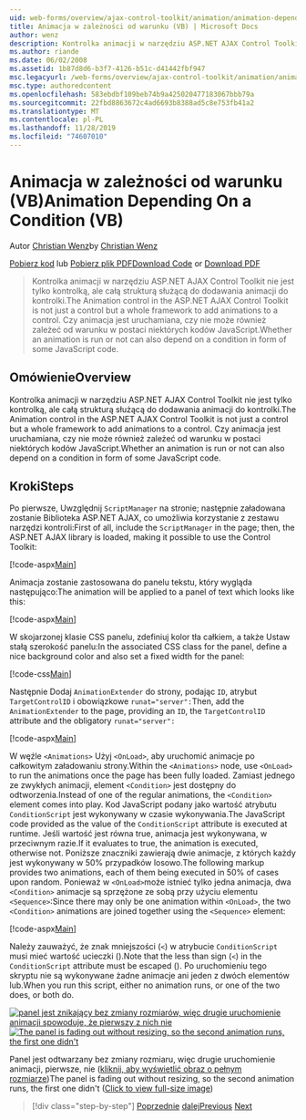 ```yaml
---
uid: web-forms/overview/ajax-control-toolkit/animation/animation-depending-on-a-condition-vb
title: Animacja w zależności od warunku (VB) | Microsoft Docs
author: wenz
description: Kontrolka animacji w narzędziu ASP.NET AJAX Control Toolkit nie jest tylko kontrolką, ale całą strukturą służącą do dodawania animacji do kontrolki. Czy animacja jest...
ms.author: riande
ms.date: 06/02/2008
ms.assetid: 1b87d8d6-b3f7-4126-b51c-d41442fbf947
msc.legacyurl: /web-forms/overview/ajax-control-toolkit/animation/animation-depending-on-a-condition-vb
msc.type: authoredcontent
ms.openlocfilehash: 583ebdbf109beb74b9a425020477183067bbb79a
ms.sourcegitcommit: 22fbd8863672c4ad6693b8388ad5c8e753fb41a2
ms.translationtype: MT
ms.contentlocale: pl-PL
ms.lasthandoff: 11/28/2019
ms.locfileid: "74607010"
---
```

# <a name="animation-depending-on-a-condition-vb"></a><span data-ttu-id="ce02c-104">Animacja w zależności od warunku (VB)</span><span class="sxs-lookup"><span data-stu-id="ce02c-104">Animation Depending On a Condition (VB)</span></span>

<span data-ttu-id="ce02c-105">Autor [Christian Wenz](https://github.com/wenz)</span><span class="sxs-lookup"><span data-stu-id="ce02c-105">by [Christian Wenz](https://github.com/wenz)</span></span>

<span data-ttu-id="ce02c-106">[Pobierz kod](https://download.microsoft.com/download/f/9/a/f9a26acd-8df4-4484-8a18-199e4598f411/Animation4.vb.zip) lub [Pobierz plik PDF](https://download.microsoft.com/download/6/7/1/6718d452-ff89-4d3f-a90e-c74ec2d636a3/animation4VB.pdf)</span><span class="sxs-lookup"><span data-stu-id="ce02c-106">[Download Code](https://download.microsoft.com/download/f/9/a/f9a26acd-8df4-4484-8a18-199e4598f411/Animation4.vb.zip) or [Download PDF](https://download.microsoft.com/download/6/7/1/6718d452-ff89-4d3f-a90e-c74ec2d636a3/animation4VB.pdf)</span></span>

> <span data-ttu-id="ce02c-107">Kontrolka animacji w narzędziu ASP.NET AJAX Control Toolkit nie jest tylko kontrolką, ale całą strukturą służącą do dodawania animacji do kontrolki.</span><span class="sxs-lookup"><span data-stu-id="ce02c-107">The Animation control in the ASP.NET AJAX Control Toolkit is not just a control but a whole framework to add animations to a control.</span></span> <span data-ttu-id="ce02c-108">Czy animacja jest uruchamiana, czy nie może również zależeć od warunku w postaci niektórych kodów JavaScript.</span><span class="sxs-lookup"><span data-stu-id="ce02c-108">Whether an animation is run or not can also depend on a condition in form of some JavaScript code.</span></span>

## <a name="overview"></a><span data-ttu-id="ce02c-109">Omówienie</span><span class="sxs-lookup"><span data-stu-id="ce02c-109">Overview</span></span>

<span data-ttu-id="ce02c-110">Kontrolka animacji w narzędziu ASP.NET AJAX Control Toolkit nie jest tylko kontrolką, ale całą strukturą służącą do dodawania animacji do kontrolki.</span><span class="sxs-lookup"><span data-stu-id="ce02c-110">The Animation control in the ASP.NET AJAX Control Toolkit is not just a control but a whole framework to add animations to a control.</span></span> <span data-ttu-id="ce02c-111">Czy animacja jest uruchamiana, czy nie może również zależeć od warunku w postaci niektórych kodów JavaScript.</span><span class="sxs-lookup"><span data-stu-id="ce02c-111">Whether an animation is run or not can also depend on a condition in form of some JavaScript code.</span></span>

## <a name="steps"></a><span data-ttu-id="ce02c-112">Kroki</span><span class="sxs-lookup"><span data-stu-id="ce02c-112">Steps</span></span>

<span data-ttu-id="ce02c-113">Po pierwsze, Uwzględnij `ScriptManager` na stronie; następnie załadowana zostanie Biblioteka ASP.NET AJAX, co umożliwia korzystanie z zestawu narzędzi kontroli:</span><span class="sxs-lookup"><span data-stu-id="ce02c-113">First of all, include the `ScriptManager` in the page; then, the ASP.NET AJAX library is loaded, making it possible to use the Control Toolkit:</span></span>

[!code-aspx[Main](animation-depending-on-a-condition-vb/samples/sample1.aspx)]

<span data-ttu-id="ce02c-114">Animacja zostanie zastosowana do panelu tekstu, który wygląda następująco:</span><span class="sxs-lookup"><span data-stu-id="ce02c-114">The animation will be applied to a panel of text which looks like this:</span></span>

[!code-aspx[Main](animation-depending-on-a-condition-vb/samples/sample2.aspx)]

<span data-ttu-id="ce02c-115">W skojarzonej klasie CSS panelu, zdefiniuj kolor tła całkiem, a także Ustaw stałą szerokość panelu:</span><span class="sxs-lookup"><span data-stu-id="ce02c-115">In the associated CSS class for the panel, define a nice background color and also set a fixed width for the panel:</span></span>

[!code-css[Main](animation-depending-on-a-condition-vb/samples/sample3.css)]

<span data-ttu-id="ce02c-116">Następnie Dodaj `AnimationExtender` do strony, podając `ID`, atrybut `TargetControlID` i obowiązkowe `runat="server":`</span><span class="sxs-lookup"><span data-stu-id="ce02c-116">Then, add the `AnimationExtender` to the page, providing an `ID`, the `TargetControlID` attribute and the obligatory `runat="server":`</span></span>

[!code-aspx[Main](animation-depending-on-a-condition-vb/samples/sample4.aspx)]

<span data-ttu-id="ce02c-117">W węźle `<Animations>` Użyj `<OnLoad>`, aby uruchomić animacje po całkowitym załadowaniu strony.</span><span class="sxs-lookup"><span data-stu-id="ce02c-117">Within the `<Animations>` node, use `<OnLoad>` to run the animations once the page has been fully loaded.</span></span> <span data-ttu-id="ce02c-118">Zamiast jednego ze zwykłych animacji, element `<Condition>` jest dostępny do odtworzenia.</span><span class="sxs-lookup"><span data-stu-id="ce02c-118">Instead of one of the regular animations, the `<Condition>` element comes into play.</span></span> <span data-ttu-id="ce02c-119">Kod JavaScript podany jako wartość atrybutu `ConditionScript` jest wykonywany w czasie wykonywania.</span><span class="sxs-lookup"><span data-stu-id="ce02c-119">The JavaScript code provided as the value of the `ConditionScript` attribute is executed at runtime.</span></span> <span data-ttu-id="ce02c-120">Jeśli wartość jest równa true, animacja jest wykonywana, w przeciwnym razie.</span><span class="sxs-lookup"><span data-stu-id="ce02c-120">If it evaluates to true, the animation is executed, otherwise not.</span></span> <span data-ttu-id="ce02c-121">Poniższe znaczniki zawierają dwie animacje, z których każdy jest wykonywany w 50% przypadków losowo.</span><span class="sxs-lookup"><span data-stu-id="ce02c-121">The following markup provides two animations, each of them being executed in 50% of cases upon random.</span></span> <span data-ttu-id="ce02c-122">Ponieważ w `<OnLoad>`może istnieć tylko jedna animacja, dwa `<Condition>` animacje są sprzężone ze sobą przy użyciu elementu `<Sequence>`:</span><span class="sxs-lookup"><span data-stu-id="ce02c-122">Since there may only be one animation within `<OnLoad>`, the two `<Condition>` animations are joined together using the `<Sequence>` element:</span></span>

[!code-aspx[Main](animation-depending-on-a-condition-vb/samples/sample5.aspx)]

<span data-ttu-id="ce02c-123">Należy zauważyć, że znak mniejszości (`<`) w atrybucie `ConditionScript` musi mieć wartość ucieczki ().</span><span class="sxs-lookup"><span data-stu-id="ce02c-123">Note that the less than sign (`<`) in the `ConditionScript` attribute must be escaped ().</span></span> <span data-ttu-id="ce02c-124">Po uruchomieniu tego skryptu nie są wykonywane żadne animacje ani jeden z dwóch elementów lub.</span><span class="sxs-lookup"><span data-stu-id="ce02c-124">When you run this script, either no animation runs, or one of the two does, or both do.</span></span>

<span data-ttu-id="ce02c-125">[![panel jest znikający bez zmiany rozmiarów, więc drugie uruchomienie animacji spowoduje, że pierwszy z nich nie](animation-depending-on-a-condition-vb/_static/image2.png)](animation-depending-on-a-condition-vb/_static/image1.png)</span><span class="sxs-lookup"><span data-stu-id="ce02c-125">[![The panel is fading out without resizing, so the second animation runs, the first one didn't](animation-depending-on-a-condition-vb/_static/image2.png)](animation-depending-on-a-condition-vb/_static/image1.png)</span></span>

<span data-ttu-id="ce02c-126">Panel jest odtwarzany bez zmiany rozmiaru, więc drugie uruchomienie animacji, pierwsze, nie ([kliknij, aby wyświetlić obraz o pełnym rozmiarze](animation-depending-on-a-condition-vb/_static/image3.png))</span><span class="sxs-lookup"><span data-stu-id="ce02c-126">The panel is fading out without resizing, so the second animation runs, the first one didn't ([Click to view full-size image](animation-depending-on-a-condition-vb/_static/image3.png))</span></span>

> [!div class="step-by-step"]
> <span data-ttu-id="ce02c-127">[Poprzednie](executing-several-animations-after-each-other-vb.md)
> [dalej](picking-one-animation-out-of-a-list-vb.md)</span><span class="sxs-lookup"><span data-stu-id="ce02c-127">[Previous](executing-several-animations-after-each-other-vb.md)
[Next](picking-one-animation-out-of-a-list-vb.md)</span></span>
